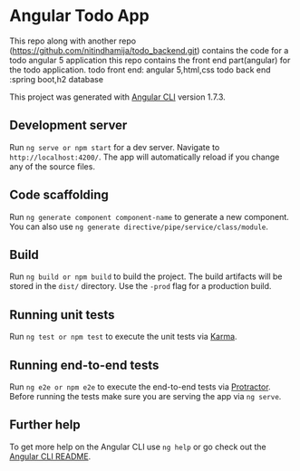 # Angular Todo App
This repo along with another repo (https://github.com/nitindhamija/todo_backend.git) contains the code for a todo angular 5 application 
this repo contains the front end part(angular) for the todo application.
todo front end: angular 5,html,css
todo back end :spring boot,h2 database

 

This project was generated with [Angular CLI](https://github.com/angular/angular-cli) version 1.7.3.

## Development server

Run `ng serve or npm start` for a dev server. Navigate to `http://localhost:4200/`. The app will automatically reload if you change any of the source files.

## Code scaffolding

Run `ng generate component component-name` to generate a new component. You can also use `ng generate directive/pipe/service/class/module`.

## Build

Run `ng build or npm build` to build the project. The build artifacts will be stored in the `dist/` directory. Use the `-prod` flag for a production build.

## Running unit tests

Run `ng test or npm test` to execute the unit tests via [Karma](https://karma-runner.github.io).

## Running end-to-end tests

Run `ng e2e or npm e2e` to execute the end-to-end tests via [Protractor](http://www.protractortest.org/).
Before running the tests make sure you are serving the app via `ng serve`.

## Further help

To get more help on the Angular CLI use `ng help` or go check out the [Angular CLI README](https://github.com/angular/angular-cli/blob/master/README.md).
